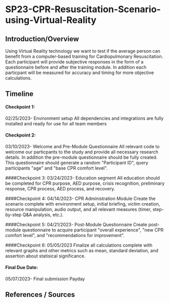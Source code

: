 # SP23-CPR-Resuscitation-Scenario-using-Virtual-Reality

## Introduction/Overview
Using Virtual Reality technology we want to test if the average person can benefit from a computer-based training for Cardiopulmonary Resuscitation. Each participant will provide subjective responses in the form of a questionnaire before and after the training module. In addition each particpant will be measured for accuracy and timing for more objective calculations.

## Timeline
#### Checkpoint 1:
02/25/2023- Environment setup
All dependencies and integrations are fully installed and ready for use for all team members

#### Checkpoint 2:
03/10/2023- Welcome and Pre-Module Questionnaire
All relevant code to welcome our particpants to the study and provide all necessary research details. In addition the pre-module questionnaire should be fully created. This questionnaire should generate a random "Participant ID", query participants "age" and "base CPR comfort level".

####Checkpoint 3:
03/24/2023- Education segment
All education should be completed for CPR purpose, AED purpose, crisis recognition, preliminary response, CPR process, AED process, and recovery.

####Checkpoint 4:
04/14/2023- CPR Administration Module
Create the scenario complete with environment setup, initial briefing, victim creation, resource manipulation, audio output, and all relevant measures (timer, step-by-step Q&A analysis, etc.).

####Checkpoint 5:
04/21/2023- Post-Module Questionnaire
Create post-module questionnaire to acquire participant "overall experience", "new CPR comfort level", and "recommendations for improvement".

####Checkpoint 6:
05/05/2023
Finalize all calculations complete with relevant graphs and other metrics such as mean, standard deviation, and assertion about statisical significance.

#### Final Due Date: 
05/07/2023- Final submission
Payday

## References / Sources
